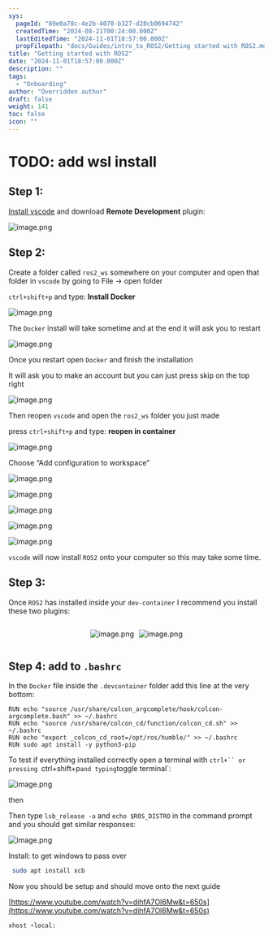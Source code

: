 ```yaml
---
sys:
  pageId: "89e0a78c-4e2b-4070-b327-d28cb0694742"
  createdTime: "2024-08-21T00:24:00.000Z"
  lastEditedTime: "2024-11-01T18:57:00.000Z"
  propFilepath: "docs/Guides/intro_to_ROS2/Getting started with ROS2.md"
title: "Getting started with ROS2"
date: "2024-11-01T18:57:00.000Z"
description: ""
tags:
  - "Onboarding"
author: "Overridden author"
draft: false
weight: 141
toc: false
icon: ""
---
```


# TODO: add wsl install

## Step 1:

[Install vscode](https://code.visualstudio.com/download) and download **Remote Development** plugin:

![image.png](https://prod-files-secure.s3.us-west-2.amazonaws.com/d518164a-d88e-44d1-a4ee-3adb3bd8bce0/efb52993-1881-4a40-b95e-6f020334f022/image.png?X-Amz-Algorithm=AWS4-HMAC-SHA256&X-Amz-Content-Sha256=UNSIGNED-PAYLOAD&X-Amz-Credential=ASIAZI2LB4664FHDXFTO%2F20250209%2Fus-west-2%2Fs3%2Faws4_request&X-Amz-Date=20250209T021127Z&X-Amz-Expires=3600&X-Amz-Security-Token=IQoJb3JpZ2luX2VjEIH%2F%2F%2F%2F%2F%2F%2F%2F%2F%2FwEaCXVzLXdlc3QtMiJIMEYCIQCZ5nKPVPyy8aCDxYAeDdgYNCjaGxBi5d6CxmGeOj%2ByoAIhAJ8wzVaX0ttnAUgxxdPYJNQIHoEpy7t3ZyUeqIeWoYcMKogECJr%2F%2F%2F%2F%2F%2F%2F%2F%2F%2FwEQABoMNjM3NDIzMTgzODA1IgwfhsRh7RGQaTHJKSkq3AOe9rOGtTKGwo6xLDGIEgLqu8jAmo1BTVeqPSjQVmu16Ml4ORm12MGvx8AG661RH2RQv6xChia1ZapFV2MJhKXFAdaQbtBjRdgYeOC83iz3YI0WykwApsI9Zld7SUuPwCqW2sBBBqb5%2Bs17FFREF9vnBnNNTvWaTPdjzMMaBKHT6%2BLUNHCdzDj2yr5uFldUyAxbe2bj3bWS57Ofgg2RgUs2vPkuiPsmy0kuz15QJa9iOwWLELHXfgk5ZKSPAhD7X%2BVu%2BmNE6TNvQXPS1cyhPUr3vLers44YGU6hDbRFnu0GfpHXrXisCFzStb1sPHTKNsNIIyFg2XUpE6IYsES4bSyMxHv4EbsCdL4VYHjYUvJd3PC2xqh2f5iajS3U3Tl4rpv%2Be2VUdOysczApvvKGF8Q8vbH3lvI5kBIipC9yr1vwFEpiXjXxb17IctSsa1%2BT9gfX5md1YahFyZfGSqhJe%2BtREGfnB3THHl0wHrhKVN1tUPnnK4ctCSEWYakctL2zV%2B0hUP1Uf8LNBHBHBljEbhyJ52ygHTh%2FdJy9bzoTN%2F1psvKvB%2Bak%2FoUfSD8EBgFPfNAsrMt9OAMwQu8Fqo2oh9RH1J9STSURAhigC%2Fdcd9qf4%2BNH8BIhP0PyzsYauzCU9J%2B9BjqkAXxDC6NucOp0tGzYS%2FWfWNoLyMrPfFVP8MG6TARACnIGComxI7nJr5oL%2BIpgdDJyLeqAVBhJWazH5hbR7QIqzBACs5iMzchgrJ6VEZpVwg5lI3D2B0YD7wIveQTbjMC9R0T5klLHuubjnj%2BwXfH7b%2Fj3IpKtCLBoDstlGIaBnoEzesAN3DiLZ%2FjMWASYiyYf%2BnVSRMuixTEJPWy8ucC8CYR7KrQ8&X-Amz-Signature=3e16e3952d804daf29a215361b44a64b22b77024e5d2d4efdb7e22706fb2e53c&X-Amz-SignedHeaders=host&x-id=GetObject)

## Step 2:

Create a folder called `ros2_ws` somewhere on your computer and open that folder in `vscode` by going to File → open folder 

`ctrl+shift+p` and type: **Install Docker**

![image.png](https://prod-files-secure.s3.us-west-2.amazonaws.com/d518164a-d88e-44d1-a4ee-3adb3bd8bce0/2269dc0e-1cd5-47ff-bceb-c04ad9b2eab0/image.png?X-Amz-Algorithm=AWS4-HMAC-SHA256&X-Amz-Content-Sha256=UNSIGNED-PAYLOAD&X-Amz-Credential=ASIAZI2LB4664FHDXFTO%2F20250209%2Fus-west-2%2Fs3%2Faws4_request&X-Amz-Date=20250209T021127Z&X-Amz-Expires=3600&X-Amz-Security-Token=IQoJb3JpZ2luX2VjEIH%2F%2F%2F%2F%2F%2F%2F%2F%2F%2FwEaCXVzLXdlc3QtMiJIMEYCIQCZ5nKPVPyy8aCDxYAeDdgYNCjaGxBi5d6CxmGeOj%2ByoAIhAJ8wzVaX0ttnAUgxxdPYJNQIHoEpy7t3ZyUeqIeWoYcMKogECJr%2F%2F%2F%2F%2F%2F%2F%2F%2F%2FwEQABoMNjM3NDIzMTgzODA1IgwfhsRh7RGQaTHJKSkq3AOe9rOGtTKGwo6xLDGIEgLqu8jAmo1BTVeqPSjQVmu16Ml4ORm12MGvx8AG661RH2RQv6xChia1ZapFV2MJhKXFAdaQbtBjRdgYeOC83iz3YI0WykwApsI9Zld7SUuPwCqW2sBBBqb5%2Bs17FFREF9vnBnNNTvWaTPdjzMMaBKHT6%2BLUNHCdzDj2yr5uFldUyAxbe2bj3bWS57Ofgg2RgUs2vPkuiPsmy0kuz15QJa9iOwWLELHXfgk5ZKSPAhD7X%2BVu%2BmNE6TNvQXPS1cyhPUr3vLers44YGU6hDbRFnu0GfpHXrXisCFzStb1sPHTKNsNIIyFg2XUpE6IYsES4bSyMxHv4EbsCdL4VYHjYUvJd3PC2xqh2f5iajS3U3Tl4rpv%2Be2VUdOysczApvvKGF8Q8vbH3lvI5kBIipC9yr1vwFEpiXjXxb17IctSsa1%2BT9gfX5md1YahFyZfGSqhJe%2BtREGfnB3THHl0wHrhKVN1tUPnnK4ctCSEWYakctL2zV%2B0hUP1Uf8LNBHBHBljEbhyJ52ygHTh%2FdJy9bzoTN%2F1psvKvB%2Bak%2FoUfSD8EBgFPfNAsrMt9OAMwQu8Fqo2oh9RH1J9STSURAhigC%2Fdcd9qf4%2BNH8BIhP0PyzsYauzCU9J%2B9BjqkAXxDC6NucOp0tGzYS%2FWfWNoLyMrPfFVP8MG6TARACnIGComxI7nJr5oL%2BIpgdDJyLeqAVBhJWazH5hbR7QIqzBACs5iMzchgrJ6VEZpVwg5lI3D2B0YD7wIveQTbjMC9R0T5klLHuubjnj%2BwXfH7b%2Fj3IpKtCLBoDstlGIaBnoEzesAN3DiLZ%2FjMWASYiyYf%2BnVSRMuixTEJPWy8ucC8CYR7KrQ8&X-Amz-Signature=a37815fec4fad754f084aa0939a6e7f6566d588e400e44c2fd0209010512a422&X-Amz-SignedHeaders=host&x-id=GetObject)

The `Docker` install will take sometime and at the end it will ask you to restart

![image.png](https://prod-files-secure.s3.us-west-2.amazonaws.com/d518164a-d88e-44d1-a4ee-3adb3bd8bce0/ed233f78-be33-4b1f-b89c-9c346c0e961e/image.png?X-Amz-Algorithm=AWS4-HMAC-SHA256&X-Amz-Content-Sha256=UNSIGNED-PAYLOAD&X-Amz-Credential=ASIAZI2LB4664FHDXFTO%2F20250209%2Fus-west-2%2Fs3%2Faws4_request&X-Amz-Date=20250209T021127Z&X-Amz-Expires=3600&X-Amz-Security-Token=IQoJb3JpZ2luX2VjEIH%2F%2F%2F%2F%2F%2F%2F%2F%2F%2FwEaCXVzLXdlc3QtMiJIMEYCIQCZ5nKPVPyy8aCDxYAeDdgYNCjaGxBi5d6CxmGeOj%2ByoAIhAJ8wzVaX0ttnAUgxxdPYJNQIHoEpy7t3ZyUeqIeWoYcMKogECJr%2F%2F%2F%2F%2F%2F%2F%2F%2F%2FwEQABoMNjM3NDIzMTgzODA1IgwfhsRh7RGQaTHJKSkq3AOe9rOGtTKGwo6xLDGIEgLqu8jAmo1BTVeqPSjQVmu16Ml4ORm12MGvx8AG661RH2RQv6xChia1ZapFV2MJhKXFAdaQbtBjRdgYeOC83iz3YI0WykwApsI9Zld7SUuPwCqW2sBBBqb5%2Bs17FFREF9vnBnNNTvWaTPdjzMMaBKHT6%2BLUNHCdzDj2yr5uFldUyAxbe2bj3bWS57Ofgg2RgUs2vPkuiPsmy0kuz15QJa9iOwWLELHXfgk5ZKSPAhD7X%2BVu%2BmNE6TNvQXPS1cyhPUr3vLers44YGU6hDbRFnu0GfpHXrXisCFzStb1sPHTKNsNIIyFg2XUpE6IYsES4bSyMxHv4EbsCdL4VYHjYUvJd3PC2xqh2f5iajS3U3Tl4rpv%2Be2VUdOysczApvvKGF8Q8vbH3lvI5kBIipC9yr1vwFEpiXjXxb17IctSsa1%2BT9gfX5md1YahFyZfGSqhJe%2BtREGfnB3THHl0wHrhKVN1tUPnnK4ctCSEWYakctL2zV%2B0hUP1Uf8LNBHBHBljEbhyJ52ygHTh%2FdJy9bzoTN%2F1psvKvB%2Bak%2FoUfSD8EBgFPfNAsrMt9OAMwQu8Fqo2oh9RH1J9STSURAhigC%2Fdcd9qf4%2BNH8BIhP0PyzsYauzCU9J%2B9BjqkAXxDC6NucOp0tGzYS%2FWfWNoLyMrPfFVP8MG6TARACnIGComxI7nJr5oL%2BIpgdDJyLeqAVBhJWazH5hbR7QIqzBACs5iMzchgrJ6VEZpVwg5lI3D2B0YD7wIveQTbjMC9R0T5klLHuubjnj%2BwXfH7b%2Fj3IpKtCLBoDstlGIaBnoEzesAN3DiLZ%2FjMWASYiyYf%2BnVSRMuixTEJPWy8ucC8CYR7KrQ8&X-Amz-Signature=2d587ee026d7c88f5a03f0ce43287296037465e11e7a0885204f30900901ea08&X-Amz-SignedHeaders=host&x-id=GetObject)

Once you restart open `Docker` and finish the installation

It will ask you to make an account but you can just press skip on the top right

![image.png](https://prod-files-secure.s3.us-west-2.amazonaws.com/d518164a-d88e-44d1-a4ee-3adb3bd8bce0/21010ad9-1659-4fd9-9f59-9932a09b2a3d/image.png?X-Amz-Algorithm=AWS4-HMAC-SHA256&X-Amz-Content-Sha256=UNSIGNED-PAYLOAD&X-Amz-Credential=ASIAZI2LB4664FHDXFTO%2F20250209%2Fus-west-2%2Fs3%2Faws4_request&X-Amz-Date=20250209T021127Z&X-Amz-Expires=3600&X-Amz-Security-Token=IQoJb3JpZ2luX2VjEIH%2F%2F%2F%2F%2F%2F%2F%2F%2F%2FwEaCXVzLXdlc3QtMiJIMEYCIQCZ5nKPVPyy8aCDxYAeDdgYNCjaGxBi5d6CxmGeOj%2ByoAIhAJ8wzVaX0ttnAUgxxdPYJNQIHoEpy7t3ZyUeqIeWoYcMKogECJr%2F%2F%2F%2F%2F%2F%2F%2F%2F%2FwEQABoMNjM3NDIzMTgzODA1IgwfhsRh7RGQaTHJKSkq3AOe9rOGtTKGwo6xLDGIEgLqu8jAmo1BTVeqPSjQVmu16Ml4ORm12MGvx8AG661RH2RQv6xChia1ZapFV2MJhKXFAdaQbtBjRdgYeOC83iz3YI0WykwApsI9Zld7SUuPwCqW2sBBBqb5%2Bs17FFREF9vnBnNNTvWaTPdjzMMaBKHT6%2BLUNHCdzDj2yr5uFldUyAxbe2bj3bWS57Ofgg2RgUs2vPkuiPsmy0kuz15QJa9iOwWLELHXfgk5ZKSPAhD7X%2BVu%2BmNE6TNvQXPS1cyhPUr3vLers44YGU6hDbRFnu0GfpHXrXisCFzStb1sPHTKNsNIIyFg2XUpE6IYsES4bSyMxHv4EbsCdL4VYHjYUvJd3PC2xqh2f5iajS3U3Tl4rpv%2Be2VUdOysczApvvKGF8Q8vbH3lvI5kBIipC9yr1vwFEpiXjXxb17IctSsa1%2BT9gfX5md1YahFyZfGSqhJe%2BtREGfnB3THHl0wHrhKVN1tUPnnK4ctCSEWYakctL2zV%2B0hUP1Uf8LNBHBHBljEbhyJ52ygHTh%2FdJy9bzoTN%2F1psvKvB%2Bak%2FoUfSD8EBgFPfNAsrMt9OAMwQu8Fqo2oh9RH1J9STSURAhigC%2Fdcd9qf4%2BNH8BIhP0PyzsYauzCU9J%2B9BjqkAXxDC6NucOp0tGzYS%2FWfWNoLyMrPfFVP8MG6TARACnIGComxI7nJr5oL%2BIpgdDJyLeqAVBhJWazH5hbR7QIqzBACs5iMzchgrJ6VEZpVwg5lI3D2B0YD7wIveQTbjMC9R0T5klLHuubjnj%2BwXfH7b%2Fj3IpKtCLBoDstlGIaBnoEzesAN3DiLZ%2FjMWASYiyYf%2BnVSRMuixTEJPWy8ucC8CYR7KrQ8&X-Amz-Signature=fb58c29a176b3a31c14bdfe4c97326689c7f8f846158147cbe30ad93cb47bb11&X-Amz-SignedHeaders=host&x-id=GetObject)

Then reopen `vscode` and open the `ros2_ws` folder you just made

press `ctrl+shift+p` and type: **reopen in container**

![image.png](https://prod-files-secure.s3.us-west-2.amazonaws.com/d518164a-d88e-44d1-a4ee-3adb3bd8bce0/4e93b8c2-41ad-488c-8095-c74205196118/image.png?X-Amz-Algorithm=AWS4-HMAC-SHA256&X-Amz-Content-Sha256=UNSIGNED-PAYLOAD&X-Amz-Credential=ASIAZI2LB4664FHDXFTO%2F20250209%2Fus-west-2%2Fs3%2Faws4_request&X-Amz-Date=20250209T021127Z&X-Amz-Expires=3600&X-Amz-Security-Token=IQoJb3JpZ2luX2VjEIH%2F%2F%2F%2F%2F%2F%2F%2F%2F%2FwEaCXVzLXdlc3QtMiJIMEYCIQCZ5nKPVPyy8aCDxYAeDdgYNCjaGxBi5d6CxmGeOj%2ByoAIhAJ8wzVaX0ttnAUgxxdPYJNQIHoEpy7t3ZyUeqIeWoYcMKogECJr%2F%2F%2F%2F%2F%2F%2F%2F%2F%2FwEQABoMNjM3NDIzMTgzODA1IgwfhsRh7RGQaTHJKSkq3AOe9rOGtTKGwo6xLDGIEgLqu8jAmo1BTVeqPSjQVmu16Ml4ORm12MGvx8AG661RH2RQv6xChia1ZapFV2MJhKXFAdaQbtBjRdgYeOC83iz3YI0WykwApsI9Zld7SUuPwCqW2sBBBqb5%2Bs17FFREF9vnBnNNTvWaTPdjzMMaBKHT6%2BLUNHCdzDj2yr5uFldUyAxbe2bj3bWS57Ofgg2RgUs2vPkuiPsmy0kuz15QJa9iOwWLELHXfgk5ZKSPAhD7X%2BVu%2BmNE6TNvQXPS1cyhPUr3vLers44YGU6hDbRFnu0GfpHXrXisCFzStb1sPHTKNsNIIyFg2XUpE6IYsES4bSyMxHv4EbsCdL4VYHjYUvJd3PC2xqh2f5iajS3U3Tl4rpv%2Be2VUdOysczApvvKGF8Q8vbH3lvI5kBIipC9yr1vwFEpiXjXxb17IctSsa1%2BT9gfX5md1YahFyZfGSqhJe%2BtREGfnB3THHl0wHrhKVN1tUPnnK4ctCSEWYakctL2zV%2B0hUP1Uf8LNBHBHBljEbhyJ52ygHTh%2FdJy9bzoTN%2F1psvKvB%2Bak%2FoUfSD8EBgFPfNAsrMt9OAMwQu8Fqo2oh9RH1J9STSURAhigC%2Fdcd9qf4%2BNH8BIhP0PyzsYauzCU9J%2B9BjqkAXxDC6NucOp0tGzYS%2FWfWNoLyMrPfFVP8MG6TARACnIGComxI7nJr5oL%2BIpgdDJyLeqAVBhJWazH5hbR7QIqzBACs5iMzchgrJ6VEZpVwg5lI3D2B0YD7wIveQTbjMC9R0T5klLHuubjnj%2BwXfH7b%2Fj3IpKtCLBoDstlGIaBnoEzesAN3DiLZ%2FjMWASYiyYf%2BnVSRMuixTEJPWy8ucC8CYR7KrQ8&X-Amz-Signature=f075b95b4db80ba7a894c1efca11f15abba5b231f17ce40099c7a20828e6a7ba&X-Amz-SignedHeaders=host&x-id=GetObject)

Choose “Add configuration to workspace”

![image.png](https://prod-files-secure.s3.us-west-2.amazonaws.com/d518164a-d88e-44d1-a4ee-3adb3bd8bce0/9560b282-5060-4989-ba37-97e7b2c22476/image.png?X-Amz-Algorithm=AWS4-HMAC-SHA256&X-Amz-Content-Sha256=UNSIGNED-PAYLOAD&X-Amz-Credential=ASIAZI2LB4664FHDXFTO%2F20250209%2Fus-west-2%2Fs3%2Faws4_request&X-Amz-Date=20250209T021127Z&X-Amz-Expires=3600&X-Amz-Security-Token=IQoJb3JpZ2luX2VjEIH%2F%2F%2F%2F%2F%2F%2F%2F%2F%2FwEaCXVzLXdlc3QtMiJIMEYCIQCZ5nKPVPyy8aCDxYAeDdgYNCjaGxBi5d6CxmGeOj%2ByoAIhAJ8wzVaX0ttnAUgxxdPYJNQIHoEpy7t3ZyUeqIeWoYcMKogECJr%2F%2F%2F%2F%2F%2F%2F%2F%2F%2FwEQABoMNjM3NDIzMTgzODA1IgwfhsRh7RGQaTHJKSkq3AOe9rOGtTKGwo6xLDGIEgLqu8jAmo1BTVeqPSjQVmu16Ml4ORm12MGvx8AG661RH2RQv6xChia1ZapFV2MJhKXFAdaQbtBjRdgYeOC83iz3YI0WykwApsI9Zld7SUuPwCqW2sBBBqb5%2Bs17FFREF9vnBnNNTvWaTPdjzMMaBKHT6%2BLUNHCdzDj2yr5uFldUyAxbe2bj3bWS57Ofgg2RgUs2vPkuiPsmy0kuz15QJa9iOwWLELHXfgk5ZKSPAhD7X%2BVu%2BmNE6TNvQXPS1cyhPUr3vLers44YGU6hDbRFnu0GfpHXrXisCFzStb1sPHTKNsNIIyFg2XUpE6IYsES4bSyMxHv4EbsCdL4VYHjYUvJd3PC2xqh2f5iajS3U3Tl4rpv%2Be2VUdOysczApvvKGF8Q8vbH3lvI5kBIipC9yr1vwFEpiXjXxb17IctSsa1%2BT9gfX5md1YahFyZfGSqhJe%2BtREGfnB3THHl0wHrhKVN1tUPnnK4ctCSEWYakctL2zV%2B0hUP1Uf8LNBHBHBljEbhyJ52ygHTh%2FdJy9bzoTN%2F1psvKvB%2Bak%2FoUfSD8EBgFPfNAsrMt9OAMwQu8Fqo2oh9RH1J9STSURAhigC%2Fdcd9qf4%2BNH8BIhP0PyzsYauzCU9J%2B9BjqkAXxDC6NucOp0tGzYS%2FWfWNoLyMrPfFVP8MG6TARACnIGComxI7nJr5oL%2BIpgdDJyLeqAVBhJWazH5hbR7QIqzBACs5iMzchgrJ6VEZpVwg5lI3D2B0YD7wIveQTbjMC9R0T5klLHuubjnj%2BwXfH7b%2Fj3IpKtCLBoDstlGIaBnoEzesAN3DiLZ%2FjMWASYiyYf%2BnVSRMuixTEJPWy8ucC8CYR7KrQ8&X-Amz-Signature=e5631e12d1f6334f5fa58269952193b9c4394af14aa19b0f8e1c7500f7ea582e&X-Amz-SignedHeaders=host&x-id=GetObject)

![image.png](https://prod-files-secure.s3.us-west-2.amazonaws.com/d518164a-d88e-44d1-a4ee-3adb3bd8bce0/2ee63f81-886b-48e8-a553-dc6e5eac99e4/image.png?X-Amz-Algorithm=AWS4-HMAC-SHA256&X-Amz-Content-Sha256=UNSIGNED-PAYLOAD&X-Amz-Credential=ASIAZI2LB4664FHDXFTO%2F20250209%2Fus-west-2%2Fs3%2Faws4_request&X-Amz-Date=20250209T021127Z&X-Amz-Expires=3600&X-Amz-Security-Token=IQoJb3JpZ2luX2VjEIH%2F%2F%2F%2F%2F%2F%2F%2F%2F%2FwEaCXVzLXdlc3QtMiJIMEYCIQCZ5nKPVPyy8aCDxYAeDdgYNCjaGxBi5d6CxmGeOj%2ByoAIhAJ8wzVaX0ttnAUgxxdPYJNQIHoEpy7t3ZyUeqIeWoYcMKogECJr%2F%2F%2F%2F%2F%2F%2F%2F%2F%2FwEQABoMNjM3NDIzMTgzODA1IgwfhsRh7RGQaTHJKSkq3AOe9rOGtTKGwo6xLDGIEgLqu8jAmo1BTVeqPSjQVmu16Ml4ORm12MGvx8AG661RH2RQv6xChia1ZapFV2MJhKXFAdaQbtBjRdgYeOC83iz3YI0WykwApsI9Zld7SUuPwCqW2sBBBqb5%2Bs17FFREF9vnBnNNTvWaTPdjzMMaBKHT6%2BLUNHCdzDj2yr5uFldUyAxbe2bj3bWS57Ofgg2RgUs2vPkuiPsmy0kuz15QJa9iOwWLELHXfgk5ZKSPAhD7X%2BVu%2BmNE6TNvQXPS1cyhPUr3vLers44YGU6hDbRFnu0GfpHXrXisCFzStb1sPHTKNsNIIyFg2XUpE6IYsES4bSyMxHv4EbsCdL4VYHjYUvJd3PC2xqh2f5iajS3U3Tl4rpv%2Be2VUdOysczApvvKGF8Q8vbH3lvI5kBIipC9yr1vwFEpiXjXxb17IctSsa1%2BT9gfX5md1YahFyZfGSqhJe%2BtREGfnB3THHl0wHrhKVN1tUPnnK4ctCSEWYakctL2zV%2B0hUP1Uf8LNBHBHBljEbhyJ52ygHTh%2FdJy9bzoTN%2F1psvKvB%2Bak%2FoUfSD8EBgFPfNAsrMt9OAMwQu8Fqo2oh9RH1J9STSURAhigC%2Fdcd9qf4%2BNH8BIhP0PyzsYauzCU9J%2B9BjqkAXxDC6NucOp0tGzYS%2FWfWNoLyMrPfFVP8MG6TARACnIGComxI7nJr5oL%2BIpgdDJyLeqAVBhJWazH5hbR7QIqzBACs5iMzchgrJ6VEZpVwg5lI3D2B0YD7wIveQTbjMC9R0T5klLHuubjnj%2BwXfH7b%2Fj3IpKtCLBoDstlGIaBnoEzesAN3DiLZ%2FjMWASYiyYf%2BnVSRMuixTEJPWy8ucC8CYR7KrQ8&X-Amz-Signature=fd7136c192f7cdfc49121e8915ce126b45de2017371e6b5351936b027bb4c115&X-Amz-SignedHeaders=host&x-id=GetObject)

![image.png](https://prod-files-secure.s3.us-west-2.amazonaws.com/d518164a-d88e-44d1-a4ee-3adb3bd8bce0/ae1580b2-b048-407e-aed9-b584224a7a04/image.png?X-Amz-Algorithm=AWS4-HMAC-SHA256&X-Amz-Content-Sha256=UNSIGNED-PAYLOAD&X-Amz-Credential=ASIAZI2LB4664FHDXFTO%2F20250209%2Fus-west-2%2Fs3%2Faws4_request&X-Amz-Date=20250209T021127Z&X-Amz-Expires=3600&X-Amz-Security-Token=IQoJb3JpZ2luX2VjEIH%2F%2F%2F%2F%2F%2F%2F%2F%2F%2FwEaCXVzLXdlc3QtMiJIMEYCIQCZ5nKPVPyy8aCDxYAeDdgYNCjaGxBi5d6CxmGeOj%2ByoAIhAJ8wzVaX0ttnAUgxxdPYJNQIHoEpy7t3ZyUeqIeWoYcMKogECJr%2F%2F%2F%2F%2F%2F%2F%2F%2F%2FwEQABoMNjM3NDIzMTgzODA1IgwfhsRh7RGQaTHJKSkq3AOe9rOGtTKGwo6xLDGIEgLqu8jAmo1BTVeqPSjQVmu16Ml4ORm12MGvx8AG661RH2RQv6xChia1ZapFV2MJhKXFAdaQbtBjRdgYeOC83iz3YI0WykwApsI9Zld7SUuPwCqW2sBBBqb5%2Bs17FFREF9vnBnNNTvWaTPdjzMMaBKHT6%2BLUNHCdzDj2yr5uFldUyAxbe2bj3bWS57Ofgg2RgUs2vPkuiPsmy0kuz15QJa9iOwWLELHXfgk5ZKSPAhD7X%2BVu%2BmNE6TNvQXPS1cyhPUr3vLers44YGU6hDbRFnu0GfpHXrXisCFzStb1sPHTKNsNIIyFg2XUpE6IYsES4bSyMxHv4EbsCdL4VYHjYUvJd3PC2xqh2f5iajS3U3Tl4rpv%2Be2VUdOysczApvvKGF8Q8vbH3lvI5kBIipC9yr1vwFEpiXjXxb17IctSsa1%2BT9gfX5md1YahFyZfGSqhJe%2BtREGfnB3THHl0wHrhKVN1tUPnnK4ctCSEWYakctL2zV%2B0hUP1Uf8LNBHBHBljEbhyJ52ygHTh%2FdJy9bzoTN%2F1psvKvB%2Bak%2FoUfSD8EBgFPfNAsrMt9OAMwQu8Fqo2oh9RH1J9STSURAhigC%2Fdcd9qf4%2BNH8BIhP0PyzsYauzCU9J%2B9BjqkAXxDC6NucOp0tGzYS%2FWfWNoLyMrPfFVP8MG6TARACnIGComxI7nJr5oL%2BIpgdDJyLeqAVBhJWazH5hbR7QIqzBACs5iMzchgrJ6VEZpVwg5lI3D2B0YD7wIveQTbjMC9R0T5klLHuubjnj%2BwXfH7b%2Fj3IpKtCLBoDstlGIaBnoEzesAN3DiLZ%2FjMWASYiyYf%2BnVSRMuixTEJPWy8ucC8CYR7KrQ8&X-Amz-Signature=bdaed9e556bec53d70965003d10025aff867584867cad380ce10e13c53f27774&X-Amz-SignedHeaders=host&x-id=GetObject)

![image.png](https://prod-files-secure.s3.us-west-2.amazonaws.com/d518164a-d88e-44d1-a4ee-3adb3bd8bce0/53255b28-f75e-430f-b9e3-c0ac8577e42b/image.png?X-Amz-Algorithm=AWS4-HMAC-SHA256&X-Amz-Content-Sha256=UNSIGNED-PAYLOAD&X-Amz-Credential=ASIAZI2LB4664FHDXFTO%2F20250209%2Fus-west-2%2Fs3%2Faws4_request&X-Amz-Date=20250209T021127Z&X-Amz-Expires=3600&X-Amz-Security-Token=IQoJb3JpZ2luX2VjEIH%2F%2F%2F%2F%2F%2F%2F%2F%2F%2FwEaCXVzLXdlc3QtMiJIMEYCIQCZ5nKPVPyy8aCDxYAeDdgYNCjaGxBi5d6CxmGeOj%2ByoAIhAJ8wzVaX0ttnAUgxxdPYJNQIHoEpy7t3ZyUeqIeWoYcMKogECJr%2F%2F%2F%2F%2F%2F%2F%2F%2F%2FwEQABoMNjM3NDIzMTgzODA1IgwfhsRh7RGQaTHJKSkq3AOe9rOGtTKGwo6xLDGIEgLqu8jAmo1BTVeqPSjQVmu16Ml4ORm12MGvx8AG661RH2RQv6xChia1ZapFV2MJhKXFAdaQbtBjRdgYeOC83iz3YI0WykwApsI9Zld7SUuPwCqW2sBBBqb5%2Bs17FFREF9vnBnNNTvWaTPdjzMMaBKHT6%2BLUNHCdzDj2yr5uFldUyAxbe2bj3bWS57Ofgg2RgUs2vPkuiPsmy0kuz15QJa9iOwWLELHXfgk5ZKSPAhD7X%2BVu%2BmNE6TNvQXPS1cyhPUr3vLers44YGU6hDbRFnu0GfpHXrXisCFzStb1sPHTKNsNIIyFg2XUpE6IYsES4bSyMxHv4EbsCdL4VYHjYUvJd3PC2xqh2f5iajS3U3Tl4rpv%2Be2VUdOysczApvvKGF8Q8vbH3lvI5kBIipC9yr1vwFEpiXjXxb17IctSsa1%2BT9gfX5md1YahFyZfGSqhJe%2BtREGfnB3THHl0wHrhKVN1tUPnnK4ctCSEWYakctL2zV%2B0hUP1Uf8LNBHBHBljEbhyJ52ygHTh%2FdJy9bzoTN%2F1psvKvB%2Bak%2FoUfSD8EBgFPfNAsrMt9OAMwQu8Fqo2oh9RH1J9STSURAhigC%2Fdcd9qf4%2BNH8BIhP0PyzsYauzCU9J%2B9BjqkAXxDC6NucOp0tGzYS%2FWfWNoLyMrPfFVP8MG6TARACnIGComxI7nJr5oL%2BIpgdDJyLeqAVBhJWazH5hbR7QIqzBACs5iMzchgrJ6VEZpVwg5lI3D2B0YD7wIveQTbjMC9R0T5klLHuubjnj%2BwXfH7b%2Fj3IpKtCLBoDstlGIaBnoEzesAN3DiLZ%2FjMWASYiyYf%2BnVSRMuixTEJPWy8ucC8CYR7KrQ8&X-Amz-Signature=47a094c66ba8edc588b960995dfb3ce05188e2df36dd4e7a37e1f62f8d14208d&X-Amz-SignedHeaders=host&x-id=GetObject)

![image.png](https://prod-files-secure.s3.us-west-2.amazonaws.com/d518164a-d88e-44d1-a4ee-3adb3bd8bce0/7c562767-5af9-4ffb-97d1-327bcdf4ee00/image.png?X-Amz-Algorithm=AWS4-HMAC-SHA256&X-Amz-Content-Sha256=UNSIGNED-PAYLOAD&X-Amz-Credential=ASIAZI2LB4664FHDXFTO%2F20250209%2Fus-west-2%2Fs3%2Faws4_request&X-Amz-Date=20250209T021127Z&X-Amz-Expires=3600&X-Amz-Security-Token=IQoJb3JpZ2luX2VjEIH%2F%2F%2F%2F%2F%2F%2F%2F%2F%2FwEaCXVzLXdlc3QtMiJIMEYCIQCZ5nKPVPyy8aCDxYAeDdgYNCjaGxBi5d6CxmGeOj%2ByoAIhAJ8wzVaX0ttnAUgxxdPYJNQIHoEpy7t3ZyUeqIeWoYcMKogECJr%2F%2F%2F%2F%2F%2F%2F%2F%2F%2FwEQABoMNjM3NDIzMTgzODA1IgwfhsRh7RGQaTHJKSkq3AOe9rOGtTKGwo6xLDGIEgLqu8jAmo1BTVeqPSjQVmu16Ml4ORm12MGvx8AG661RH2RQv6xChia1ZapFV2MJhKXFAdaQbtBjRdgYeOC83iz3YI0WykwApsI9Zld7SUuPwCqW2sBBBqb5%2Bs17FFREF9vnBnNNTvWaTPdjzMMaBKHT6%2BLUNHCdzDj2yr5uFldUyAxbe2bj3bWS57Ofgg2RgUs2vPkuiPsmy0kuz15QJa9iOwWLELHXfgk5ZKSPAhD7X%2BVu%2BmNE6TNvQXPS1cyhPUr3vLers44YGU6hDbRFnu0GfpHXrXisCFzStb1sPHTKNsNIIyFg2XUpE6IYsES4bSyMxHv4EbsCdL4VYHjYUvJd3PC2xqh2f5iajS3U3Tl4rpv%2Be2VUdOysczApvvKGF8Q8vbH3lvI5kBIipC9yr1vwFEpiXjXxb17IctSsa1%2BT9gfX5md1YahFyZfGSqhJe%2BtREGfnB3THHl0wHrhKVN1tUPnnK4ctCSEWYakctL2zV%2B0hUP1Uf8LNBHBHBljEbhyJ52ygHTh%2FdJy9bzoTN%2F1psvKvB%2Bak%2FoUfSD8EBgFPfNAsrMt9OAMwQu8Fqo2oh9RH1J9STSURAhigC%2Fdcd9qf4%2BNH8BIhP0PyzsYauzCU9J%2B9BjqkAXxDC6NucOp0tGzYS%2FWfWNoLyMrPfFVP8MG6TARACnIGComxI7nJr5oL%2BIpgdDJyLeqAVBhJWazH5hbR7QIqzBACs5iMzchgrJ6VEZpVwg5lI3D2B0YD7wIveQTbjMC9R0T5klLHuubjnj%2BwXfH7b%2Fj3IpKtCLBoDstlGIaBnoEzesAN3DiLZ%2FjMWASYiyYf%2BnVSRMuixTEJPWy8ucC8CYR7KrQ8&X-Amz-Signature=6e1d192efb250ae6d8209a862ab7603efe01060e292a9e01e0dad67f8192f486&X-Amz-SignedHeaders=host&x-id=GetObject)

`vscode` will now install `ROS2` onto your computer so this may take some time.

## Step 3:

Once `ROS2` has installed inside your `dev-container` I recommend you install these two plugins:

<div style="display: flex;flex-direction: row; column-gap:10px; max-width: 630px;justify-content: center;">
<div>

![image.png](https://prod-files-secure.s3.us-west-2.amazonaws.com/d518164a-d88e-44d1-a4ee-3adb3bd8bce0/3fc3d550-5a54-4ba1-ba6b-faa01cdb7369/image.png?X-Amz-Algorithm=AWS4-HMAC-SHA256&X-Amz-Content-Sha256=UNSIGNED-PAYLOAD&X-Amz-Credential=ASIAZI2LB4662LC2J4UY%2F20250209%2Fus-west-2%2Fs3%2Faws4_request&X-Amz-Date=20250209T021130Z&X-Amz-Expires=3600&X-Amz-Security-Token=IQoJb3JpZ2luX2VjEIH%2F%2F%2F%2F%2F%2F%2F%2F%2F%2FwEaCXVzLXdlc3QtMiJGMEQCIGo7t3nHTuTM3%2B%2BERoYa6doyIb2rrfI9lWjHGNYweV7zAiALYHoTFnaUVQF73XuB36wk2IGXaBNFrcvAM%2FsrH8FM%2FSqIBAia%2F%2F%2F%2F%2F%2F%2F%2F%2F%2F8BEAAaDDYzNzQyMzE4MzgwNSIMV8KmomMfkJk4epnPKtwD4okBGZV3fZiSURpimYCvIwyE8ZiFT8swpo2RutjYKECN80Wlv8p3ps2iiWMvEgpnkFFHyO2raGCoqzkISFpXo3rnOe9emN7h4SrIwMtyBsUt%2BzP%2B3MMRxfgT%2F%2FWd3CDISfUeJsxb97GpJ7U%2B6MNO8V30iaaZIyGT3oRWgTeW2xjXOxfEktZdUphmUIWEBifRVYFF7NRfxkQdceVOrkTelQs1FgCx%2B6wiGGqk3G94KTjToHsTIKdZwtyJsYF6cEwFY8Y%2BGxMw%2BKPn53QSnIr1DHYe2BtGzQKjgfum08KGDUtNfm59iVoldfg%2BeSIccLYVNEaXJa37rpj927r0MdS3bubQFotG1rR97fUmVDEadoOn2cJeiiivA9C8HCC8W9LYUFQl09Cep64sd7j3YzYZ2FL40jZNQBqqCPnmjP8t61sBZW4T%2FQJUIqesAFHoGSkjN3NjV4RAl5TCsUZJtXsrQZhBaagrydhleHEC0APQcB6fk4CsO2uWVFdn0peBZOu4Vn8xEhdRGEqZh21mWolPhwRDTtVpMZZqgcP0ojDDsfOndhpwMBFgjfHD1EDw48If0rnUMAK7GqsbQIEuEURN9UtL6jQspy3OdSvrxyjYJ1UIEk%2Bhz%2Fg4VOEeGIEww%2FSfvQY6pgE%2B61gcBW3bz3TiI5f2iYLjtea2nYWLNdmwgtHPZJSpOdAoo9rv4W0%2Fwk6m9p1a2CY403SUuYWpblc9RM%2F73XVpcdm%2BQvVua6z4XTfEFyJB3nMNmBJT%2BFuXVveZmw1ZfMAyBv9plW53lhIAWpIPGfKVfTDGp5jk3hX58W0LcZpU2Qw0KPkRVfRbJ%2BM%2B7t00CWIqDX9hFh8zcQuTPA4F9Cf6HjfHMUq3&X-Amz-Signature=2b22a02f5f2dae221ff037fbfc08fc2aa9362f2672dd38f3784a908731b39ff0&X-Amz-SignedHeaders=host&x-id=GetObject)

</div>
<div>

![image.png](https://prod-files-secure.s3.us-west-2.amazonaws.com/d518164a-d88e-44d1-a4ee-3adb3bd8bce0/d994cc66-13c2-4093-a5a3-f84cf4601a82/image.png?X-Amz-Algorithm=AWS4-HMAC-SHA256&X-Amz-Content-Sha256=UNSIGNED-PAYLOAD&X-Amz-Credential=ASIAZI2LB4665GZCBOU6%2F20250209%2Fus-west-2%2Fs3%2Faws4_request&X-Amz-Date=20250209T021131Z&X-Amz-Expires=3600&X-Amz-Security-Token=IQoJb3JpZ2luX2VjEIH%2F%2F%2F%2F%2F%2F%2F%2F%2F%2FwEaCXVzLXdlc3QtMiJIMEYCIQCKqyLUcCAy5UeFAypYGnIYNQd3%2FyWYho8Kgez5DxtH6AIhAMOPSRWVS65JHEuColWzsOEgzp24Grd99waV1dXIaog%2BKogECJr%2F%2F%2F%2F%2F%2F%2F%2F%2F%2FwEQABoMNjM3NDIzMTgzODA1Igz4y3%2BrRJpHZr%2F8WXcq3AOjRfglK1CJiL1fXUV7SGm5S%2FosAffyCwyXHnFG74dEBil%2BntL%2BprItWR1ikdF7tKW01jLYUx1Ird3DqcTBkbQ85EhRSAuagDJmtz1I6gtoUZaLX7C%2BSRVl9upjVZOz%2FLEXP4W%2FIoOlIhpcJvAO%2Fk%2FDS22QrYBXuA%2BVvMbDpcTW2JTgKG22B0RExGPderqWlaXBQPA%2BadhKYc500epLsRHsMI5g7nL%2Fzraje9IFtGXDauXTsH8Essg2E3apkuXv%2F28aPt7IDDTft8HQIeqiYkOLJmUjgSHA5WZ%2FlauzPTih7vbMzchHTLtZ6CPbQw%2FIM0biJpNHDiXKMo5q8MAerLXUD1KbsQJuPbri9PwYoF21ZGyDmadT7n1D6WyVn%2Frc2y%2FkFzUSc4EEHJA0XpHhZQFvy1qfMGKVAWJjFY756i25ttFp07relKZmDsqM%2Fll0VxHPqdeT0TzcZH%2F2h4PdU8LYX1W9WYau9CwQUn2s1qUjraDpRXdeNqgXz3kTr0CmfirAZXRswncl67HB2siurMWcHmAOif4oxnU7bknPxiglOQHBkZj4pHB1k0WvXK2ZUmqmUp7%2F7QJ8NqzxbFW%2B7Juk3l6B1sv39y9xCoxKotT2QzhC%2FU%2FK0SxVt9e2pDDF9J%2B9BjqkAdx%2BqKW5ljkU0TBrZth1udFnlDa%2B5i1GVrtWIZV%2B4LPC%2FT%2BVxptSmf6FPkE%2BHU%2F8o03Vly7vzR9TB5oI4Y3UA6re%2BkzgclvG4W6tgJHRYRvE4a%2BWf5zoReGfEgzHVZyyPV2HVh60YneQfTlDE1kulej3Vwyqm7e7XEGld2wtPwVxzV7JzYyYMUaHTutNH9AZqv4ZtyrnTjQxqdyaCjUv6hVIncMI&X-Amz-Signature=007bcd501be6e77e11a6db2285202cdc35eb2156aaa3a2d996903359a691e93c&X-Amz-SignedHeaders=host&x-id=GetObject)

</div>
</div>

## Step 4: add to `.bashrc`

In the `Docker` file inside the `.devcontainer` folder add this line at the very bottom: 

```docker
RUN echo "source /usr/share/colcon_argcomplete/hook/colcon-argcomplete.bash" >> ~/.bashrc
RUN echo "source /usr/share/colcon_cd/function/colcon_cd.sh" >> ~/.bashrc
RUN echo "export _colcon_cd_root=/opt/ros/humble/" >> ~/.bashrc
RUN sudo apt install -y python3-pip 
```

To test if everything installed correctly open a terminal with `ctrl+`` or pressing `ctrl+shift+p` and typing `toggle terminal`:

![image.png](https://prod-files-secure.s3.us-west-2.amazonaws.com/d518164a-d88e-44d1-a4ee-3adb3bd8bce0/6a4943d8-b04e-4c02-9a58-775f3384d1a5/image.png?X-Amz-Algorithm=AWS4-HMAC-SHA256&X-Amz-Content-Sha256=UNSIGNED-PAYLOAD&X-Amz-Credential=ASIAZI2LB4664FHDXFTO%2F20250209%2Fus-west-2%2Fs3%2Faws4_request&X-Amz-Date=20250209T021127Z&X-Amz-Expires=3600&X-Amz-Security-Token=IQoJb3JpZ2luX2VjEIH%2F%2F%2F%2F%2F%2F%2F%2F%2F%2FwEaCXVzLXdlc3QtMiJIMEYCIQCZ5nKPVPyy8aCDxYAeDdgYNCjaGxBi5d6CxmGeOj%2ByoAIhAJ8wzVaX0ttnAUgxxdPYJNQIHoEpy7t3ZyUeqIeWoYcMKogECJr%2F%2F%2F%2F%2F%2F%2F%2F%2F%2FwEQABoMNjM3NDIzMTgzODA1IgwfhsRh7RGQaTHJKSkq3AOe9rOGtTKGwo6xLDGIEgLqu8jAmo1BTVeqPSjQVmu16Ml4ORm12MGvx8AG661RH2RQv6xChia1ZapFV2MJhKXFAdaQbtBjRdgYeOC83iz3YI0WykwApsI9Zld7SUuPwCqW2sBBBqb5%2Bs17FFREF9vnBnNNTvWaTPdjzMMaBKHT6%2BLUNHCdzDj2yr5uFldUyAxbe2bj3bWS57Ofgg2RgUs2vPkuiPsmy0kuz15QJa9iOwWLELHXfgk5ZKSPAhD7X%2BVu%2BmNE6TNvQXPS1cyhPUr3vLers44YGU6hDbRFnu0GfpHXrXisCFzStb1sPHTKNsNIIyFg2XUpE6IYsES4bSyMxHv4EbsCdL4VYHjYUvJd3PC2xqh2f5iajS3U3Tl4rpv%2Be2VUdOysczApvvKGF8Q8vbH3lvI5kBIipC9yr1vwFEpiXjXxb17IctSsa1%2BT9gfX5md1YahFyZfGSqhJe%2BtREGfnB3THHl0wHrhKVN1tUPnnK4ctCSEWYakctL2zV%2B0hUP1Uf8LNBHBHBljEbhyJ52ygHTh%2FdJy9bzoTN%2F1psvKvB%2Bak%2FoUfSD8EBgFPfNAsrMt9OAMwQu8Fqo2oh9RH1J9STSURAhigC%2Fdcd9qf4%2BNH8BIhP0PyzsYauzCU9J%2B9BjqkAXxDC6NucOp0tGzYS%2FWfWNoLyMrPfFVP8MG6TARACnIGComxI7nJr5oL%2BIpgdDJyLeqAVBhJWazH5hbR7QIqzBACs5iMzchgrJ6VEZpVwg5lI3D2B0YD7wIveQTbjMC9R0T5klLHuubjnj%2BwXfH7b%2Fj3IpKtCLBoDstlGIaBnoEzesAN3DiLZ%2FjMWASYiyYf%2BnVSRMuixTEJPWy8ucC8CYR7KrQ8&X-Amz-Signature=d4941b30a047bd92a8b0dd91323585f790970afa5ab0fe32fa21182c7230d45e&X-Amz-SignedHeaders=host&x-id=GetObject)

then 

Then type `lsb_release -a` and `echo $ROS_DISTRO` in the command prompt and you should get similar responses:

![image.png](https://prod-files-secure.s3.us-west-2.amazonaws.com/d518164a-d88e-44d1-a4ee-3adb3bd8bce0/3e635dec-a805-4e85-8b9e-d000e5b71a4e/image.png?X-Amz-Algorithm=AWS4-HMAC-SHA256&X-Amz-Content-Sha256=UNSIGNED-PAYLOAD&X-Amz-Credential=ASIAZI2LB4664FHDXFTO%2F20250209%2Fus-west-2%2Fs3%2Faws4_request&X-Amz-Date=20250209T021127Z&X-Amz-Expires=3600&X-Amz-Security-Token=IQoJb3JpZ2luX2VjEIH%2F%2F%2F%2F%2F%2F%2F%2F%2F%2FwEaCXVzLXdlc3QtMiJIMEYCIQCZ5nKPVPyy8aCDxYAeDdgYNCjaGxBi5d6CxmGeOj%2ByoAIhAJ8wzVaX0ttnAUgxxdPYJNQIHoEpy7t3ZyUeqIeWoYcMKogECJr%2F%2F%2F%2F%2F%2F%2F%2F%2F%2FwEQABoMNjM3NDIzMTgzODA1IgwfhsRh7RGQaTHJKSkq3AOe9rOGtTKGwo6xLDGIEgLqu8jAmo1BTVeqPSjQVmu16Ml4ORm12MGvx8AG661RH2RQv6xChia1ZapFV2MJhKXFAdaQbtBjRdgYeOC83iz3YI0WykwApsI9Zld7SUuPwCqW2sBBBqb5%2Bs17FFREF9vnBnNNTvWaTPdjzMMaBKHT6%2BLUNHCdzDj2yr5uFldUyAxbe2bj3bWS57Ofgg2RgUs2vPkuiPsmy0kuz15QJa9iOwWLELHXfgk5ZKSPAhD7X%2BVu%2BmNE6TNvQXPS1cyhPUr3vLers44YGU6hDbRFnu0GfpHXrXisCFzStb1sPHTKNsNIIyFg2XUpE6IYsES4bSyMxHv4EbsCdL4VYHjYUvJd3PC2xqh2f5iajS3U3Tl4rpv%2Be2VUdOysczApvvKGF8Q8vbH3lvI5kBIipC9yr1vwFEpiXjXxb17IctSsa1%2BT9gfX5md1YahFyZfGSqhJe%2BtREGfnB3THHl0wHrhKVN1tUPnnK4ctCSEWYakctL2zV%2B0hUP1Uf8LNBHBHBljEbhyJ52ygHTh%2FdJy9bzoTN%2F1psvKvB%2Bak%2FoUfSD8EBgFPfNAsrMt9OAMwQu8Fqo2oh9RH1J9STSURAhigC%2Fdcd9qf4%2BNH8BIhP0PyzsYauzCU9J%2B9BjqkAXxDC6NucOp0tGzYS%2FWfWNoLyMrPfFVP8MG6TARACnIGComxI7nJr5oL%2BIpgdDJyLeqAVBhJWazH5hbR7QIqzBACs5iMzchgrJ6VEZpVwg5lI3D2B0YD7wIveQTbjMC9R0T5klLHuubjnj%2BwXfH7b%2Fj3IpKtCLBoDstlGIaBnoEzesAN3DiLZ%2FjMWASYiyYf%2BnVSRMuixTEJPWy8ucC8CYR7KrQ8&X-Amz-Signature=122ebea38e860c54701f0ac90cd49c4f2de6557b6089c3049c604cbca11e9f83&X-Amz-SignedHeaders=host&x-id=GetObject)

Install:  to get windows to pass over

```bash
 sudo apt install xcb
```

Now you should be setup and should move onto the next guide 

[https://www.youtube.com/watch?v=dihfA7Ol6Mw&t=650s](https://www.youtube.com/watch?v=dihfA7Ol6Mw&t=650s)

```python
xhost +local:
```
